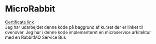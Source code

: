 # MicroRabbit
[Certificate link](https://www.udemy.com/certificate/UC-b4361cdf-b682-49d9-b87f-2c1dcb3ebb66/)  
Jeg har udarbejdet denne kode på baggrund af kurset der er linket til ovenover. Jeg har i denne kode implementeret en microservice arkitektur med en RabbitMQ Service Bus
